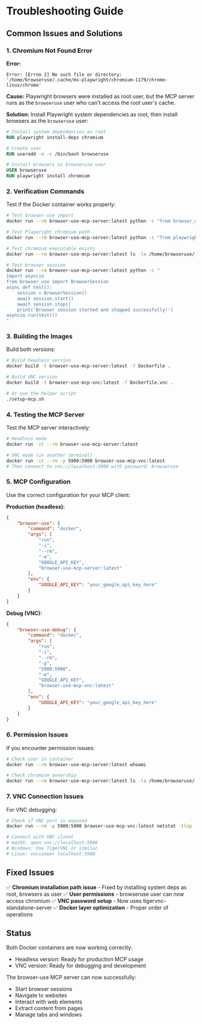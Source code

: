 # Troubleshooting Guide

## Common Issues and Solutions

### 1. Chromium Not Found Error

**Error:**

```
Error: [Errno 2] No such file or directory: '/home/browseruse/.cache/ms-playwright/chromium-1179/chrome-linux/chrome'
```

**Cause:** Playwright browsers were installed as root user, but the MCP server runs as the `browseruse` user who can't access the root user's cache.

**Solution:** Install Playwright system dependencies as root, then install browsers as the `browseruse` user:

```dockerfile
# Install system dependencies as root
RUN playwright install-deps chromium

# Create user
RUN useradd -m -s /bin/bash browseruse

# Install browsers as browseruse user
USER browseruse
RUN playwright install chromium
```

### 2. Verification Commands

Test if the Docker container works properly:

```bash
# Test browser-use import
docker run --rm browser-use-mcp-server:latest python -c "from browser_use import BrowserSession; print('Browser-use imported successfully')"

# Test Playwright chromium path
docker run --rm browser-use-mcp-server:latest python -c "from playwright.sync_api import sync_playwright; p = sync_playwright().start(); print('Playwright chromium path:', p.chromium.executable_path); p.stop()"

# Test chromium executable exists
docker run --rm browser-use-mcp-server:latest ls -la /home/browseruse/.cache/ms-playwright/chromium-1179/chrome-linux/chrome

# Test browser session
docker run --rm browser-use-mcp-server:latest python -c "
import asyncio
from browser_use import BrowserSession
async def test():
    session = BrowserSession()
    await session.start()
    await session.stop()
    print('Browser session started and stopped successfully!')
asyncio.run(test())
"
```

### 3. Building the Images

Build both versions:

```bash
# Build headless version
docker build -t browser-use-mcp-server:latest -f Dockerfile .

# Build VNC version
docker build -t browser-use-mcp-vnc:latest -f Dockerfile.vnc .

# Or use the helper script
./setup-mcp.sh
```

### 4. Testing the MCP Server

Test the MCP server interactively:

```bash
# Headless mode
docker run -it --rm browser-use-mcp-server:latest

# VNC mode (in another terminal)
docker run -it --rm -p 5900:5900 browser-use-mcp-vnc:latest
# Then connect to vnc://localhost:5900 with password: browseruse
```

### 5. MCP Configuration

Use the correct configuration for your MCP client:

**Production (headless):**

```json
{
	"browser-use": {
		"command": "docker",
		"args": [
			"run",
			"-i",
			"--rm",
			"-e",
			"GOOGLE_API_KEY",
			"browser-use-mcp-server:latest"
		],
		"env": {
			"GOOGLE_API_KEY": "your_google_api_key_here"
		}
	}
}
```

**Debug (VNC):**

```json
{
	"browser-use-debug": {
		"command": "docker",
		"args": [
			"run",
			"-i",
			"--rm",
			"-p",
			"5900:5900",
			"-e",
			"GOOGLE_API_KEY",
			"browser-use-mcp-vnc:latest"
		],
		"env": {
			"GOOGLE_API_KEY": "your_google_api_key_here"
		}
	}
}
```

### 6. Permission Issues

If you encounter permission issues:

```bash
# Check user in container
docker run --rm browser-use-mcp-server:latest whoami

# Check chromium ownership
docker run --rm browser-use-mcp-server:latest ls -la /home/browseruse/.cache/ms-playwright/chromium-1179/chrome-linux/chrome
```

### 7. VNC Connection Issues

For VNC debugging:

```bash
# Check if VNC port is exposed
docker run --rm -p 5900:5900 browser-use-mcp-vnc:latest netstat -tlnp

# Connect with VNC client
# macOS: open vnc://localhost:5900
# Windows: Use TigerVNC or similar
# Linux: vncviewer localhost:5900
```

## Fixed Issues

✅ **Chromium installation path issue** - Fixed by installing system deps as root, browsers as user
✅ **User permissions** - browseruse user can now access chromium
✅ **VNC password setup** - Now uses tigervnc-standalone-server
✅ **Docker layer optimization** - Proper order of operations

## Status

Both Docker containers are now working correctly:

-   Headless version: Ready for production MCP usage
-   VNC version: Ready for debugging and development

The browser-use MCP server can now successfully:

-   Start browser sessions
-   Navigate to websites
-   Interact with web elements
-   Extract content from pages
-   Manage tabs and windows
